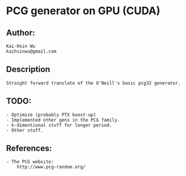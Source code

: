 # PCG generator on GPU (CUDA)

## Author:
    Kai-Hsin Wu
    kaihsinwu@gmail.com

## Description

    Straight forward translate of the O'Neill's basic pcg32 generator.
   

## TODO:

    - Optimize (probably PTX boost-up)
    - Implemented other gens in the PCG family.
    - k-dimentional stuff for longer period. 
    - Other stuff.
  
## References:

    - The PCG website:
        http://www.pcg-random.org/    



